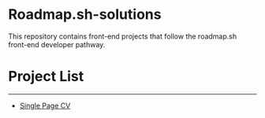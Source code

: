 # Roadmap.sh-solutions
<p>This repository contains front-end projects that follow the roadmap.sh front-end developer pathway.</p>

<h1> Project List </h1>
<hr>
<ul>
<li><a href="https://roadmap.sh/projects/single-page-cv"> Single Page CV </a></li>
</ul>


